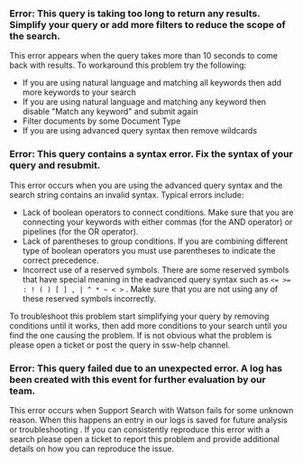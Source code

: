 ### Error: This query is taking too long to return any results. Simplify your query or add more filters to reduce the scope of the search. 

This error appears when the query takes more than 10 seconds to come back with results. To workaround this problem try the following:

- If you are using natural language and matching all keywords then add more keywords to your search
- If you are using natural language and matching any keyword then disable "Match any keyword" and submit again
- Filter documents by some Document Type
- If you are using advanced query syntax then remove wildcards 

### Error: This query contains a syntax error. Fix the syntax of your query and resubmit.

This error occurs when you are using the advanced query syntax and the search string contains an invalid syntax. Typical errors include: 
- Lack of boolean operators to connect conditions. Make sure that you are connecting your keywords with either commas (for the AND operator) or pipelines (for the OR operator). 
- Lack of parentheses to group conditions. If you are combining different type of boolean operators you must use parentheses to indicate the correct precedence. 
- Incorrect use of a reserved symbols. There are some reserved symbols that have special meaning in the eadvanced query syntax such as ```<= >= : ! ( ) [ ] , | ^ * ~ < >``` . Make sure that you are not using any of these reserved symbols incorrectly. 

To troubleshoot this problem start simplifying your query by removing conditions until it works, then add more conditions to your search until you find the one causing the problem. If is not obvious what the problem is please open a ticket or post the query in ssw-help channel. 

### Error: This query failed due to an unexpected error. A log has been created with this event for further evaluation by our team. 

This error occurs when Support Search with Watson fails for some unknown reason. When this happens an entry in our logs is saved for future analysis or troubleshooting . If you can consistently reproduce this error with a search please open a ticket to report this problem and provide additional details on how you can reproduce the issue. 
